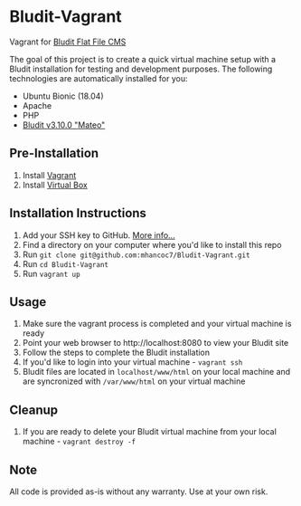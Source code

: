 # Bludit-Vagrant
Vagrant for [Bludit Flat File CMS](https://www.bludit.com/)

The goal of this project is to create a quick virtual machine setup with a Bludit installation for testing and development purposes. The following technologies are automatically installed for you:
* Ubuntu Bionic (18.04)
* Apache
* PHP
* [Bludit v3.10.0 "Mateo"](https://www.bludit.com/)

## Pre-Installation
1. Install [Vagrant](https://www.vagrantup.com/)
2. Install [Virtual Box](https://www.virtualbox.org/)

## Installation Instructions
1. Add your SSH key to GitHub. [More info...](https://help.github.com/en/articles/about-ssh)
2. Find a directory on your computer where you'd like to install this repo
3. Run `git clone git@github.com:mhancoc7/Bludit-Vagrant.git`
4. Run `cd Bludit-Vagrant`
5. Run `vagrant up`

## Usage
1. Make sure the vagrant process is completed and your virtual machine is ready
2. Point your web browser to http://localhost:8080 to view your Bludit site
3. Follow the steps to complete the Bludit installation
4. If you'd like to login into your virtual machine - `vagrant ssh` 
5. Bludit files are located in `localhost/www/html` on your local machine and are syncronized with `/var/www/html` on your virtual machine

## Cleanup
1. If you are ready to delete your Bludit virtual machine from your local machine - `vagrant destroy -f`

## Note
All code is provided as-is without any warranty. Use at your own risk.
